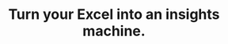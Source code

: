 ---
aliases: 
  - /solutions/share-spreadsheets-and-presentations-online/
  - /solutions/compatibility-with-excel-and-powerpoint/
  - /solutions/track-changes-from-an-excel-file/
  - /solutions/collaborative-decision-making-software/
  - /solutions/spreadsheet-collaboration-software/
  - /solutions/collaboration/
  - /solutions/multidimensional-olap-analysis-online/
  - /product-tour/
  - /solutions/
  - /features/
  - /why-visyond/
  - /about/
  - /services/


title: Turn your Excel into an insights machine.



metaTags: >-
  <meta property="og:title" content="Turn your Excel into an insights machine for scenario planning, what-if and risk analysis, interactive reporting, predictive dashboards.">
  <meta property="og:type" content="website">
  <meta property="og:image" content="https://visyond.com/img/thumbnails/Thumbnail - Homepage 2022.png">
  <meta property="og:description" content="Visualize your spreadsheets as predictive dashboards, automate financial statements, and collaborate on what-if and risk analyses while protecting the model, sensitive data, and controlling exactly how much each and every person can interact with it.">
  <meta property="og:url" content="https://visyond.com">
  <meta name="description" content="Visualize your spreadsheets as predictive dashboards, automate financial statements, and collaborate on what-if and risk analyses while protecting the model, sensitive data, and controlling exactly how much each and every person can interact with it.">




topTitle: >-
  Turn your Excel into an insights machine for
  </br>
  <span id="js-dynamicTitle">scenario planning</span>
topSubTitle: >-
  Visualize your spreadsheets as predictive dashboards, automate financial statements, and collaborate on what-if and risk analyses while protecting the model, sensitive data, and controlling exactly how much each and every person can interact with it.






StepsHeader: >-
      3 simple steps to save countless hours

StepsSubtitle: >-
      No installations. Easy-to-use. Value from day one.

StepsBlock:
  - descr: >-
      Import your spreadsheet or create one in Visyond, turning it into a collaborative platform for predictive dashboards and self-service analysis.</br></br>
      Complement your existing toolkit (Excel add-ins, BI-tools) for quick and agile business case development, and build a solid foundation for decision making.
    benefitsList:
      - text: >-
          No need to install anything. Visyond works in the browser, on any operating system.
      - text: >-
           Fully utilize your Excel modeling experience - Visyond uses the same formulas and syntax.
      - text: >-
           Improve your workflows by reducing errors, controlling access, and tracking changes and scenarios.       
    infoVideo: /video/3 steps/Step 1 - Connect Your Spreadsheet.mp4
    infoVideoPoster: /video/3 steps/Step 1 - Connect Your Spreadsheet.jpg
    image: /img/home/step1.png
    title: 'Import your spreadsheet'
    titlePrefix: '1'



  - descr: >-
      Get ready-to-present What-if analysis reports with a few clicks. It’s that simple.</br></br>
      Deliver reliable insights and reduce the risk of errors.
    benefitsList:
      - text: >-    
          You don’t need to move data across many tools - analyses are in the cloud together with the model, its scenarios and dashboards.
      - text: >-
          Both novices and experts can easily analyze data, and build powerful workflows that are difficult and expensive to set up otherwise.
      - text: >-
          No-code and no need for maintenance if the spreadsheet changes.
    infoVideo: /video/3 steps/Step 2 - Analyze with a Few Clicks.mp4
    infoVideoPoster: /video/3 steps/Step 2 - Analyze with a Few Clicks.jpg      
    image: /img/home/step2.png  
    title: 'Understand how changes impact forecasts'
    titlePrefix: '2'   



  - descr: >-
      Create interactive ‘what-if’ dashboards to visualize scenarios and forecasts, powered by your model’s calculations, without exposing the intricacies of the spreadsheet.
    benefitsList:
      - text: >-
          Viewers playing with the numbers on the dashboard can’t break the spreadsheet (or even see it, if you so wish).
      - text: >-
          Each stakeholder has a unique view depending on which worksheets and dashboards they are allowed to see.
      - text: >-
          Dashboards are secure and always up-to-date visualization layers on top of your spreadsheet, which acts as a calculation engine in the cloud (a single source of truth).             
    infoVideo: /video/3 steps/Step 3 - Share Insights via Dashboards.mp4
    infoVideoPoster: /video/3 steps/Step 3 - Share Insights via Dashboards.jpg    
    image: /img/home/step4.png
    title: 'Share insights via predictive dashboards'
    titlePrefix: '3'  






FeaturesHeader: 'Be prepared for any scenario and what-if question'

infoBlockFirst:
  - benefitsList:
      - text: >-
          Answer ‘what-if’ questions with Scenario Analysis.
      - text: >-
          Visualize the cells that change between scenarios with Scenario Waterfall Analysis.
      - text: >-
          Track assumptions and scenarios from your collaborators, and always know where the numbers are coming from.
      - text: >-
          Empower collaborators to test scenarios independently via interactive dashboards, shielding them from information overload.
    descr: >-
      Analyze scenarios, create forecasts, compare Budget vs Actual and turn scenario planning into a truly collaborative experience.
    infoVideo: '/video/Create, Compare and Analyze Scenarios On-the-fly - Visyond.mp4'
    infoVideoPoster: '/video/grid_thumbnail.jpg'
    title: 'Scenario Planning and Forecasting'
    demoLink: 'https://visyond.com/project/f884b9bd-2d01-4baf-b1cb-f8a037ab5c28'



  - benefitsList:
      - text: Visualize the impact of important cells with Tornado Analysis.
      - text: Learn what really drives your decision metrics and see how sensitive your model is to changes with Sensitivity Analysis.   
      - text: Analyze risks with Monte Carlo simulations.
      - text: >-
          Get presentation-ready analysis charts and securely share them with collaborators.
      - text: >-
          Extend your collaborators’ analyses without anyone losing or corrupting data.
    descr: >-
      Analyze important decision metrics, and empower teams to self-serve and collaborate on analyses. All this - in a single platform that connects spreadsheets, analyses and dashboards.
    infoVideo: /video/Visualize the Impact of Important Business Drivers - Visyond.mp4
    infoVideoPoster: /video/grid_thumbnail.jpg
    title: What-if Analysis and Monte Carlo Simulations



  - benefitsList:
      - text: >-
          Creating a dashboard is easy. Add output cells with decision metrics from your spreadsheet, select input cells, style them as sliders or dropdowns, throw in some charts, and your dashboard is ready to go!
      - text: >-
          Your spreadsheet is safe. Changing data on the dashboard does not change the spreadsheet.
      - text: >-
          Control access. Share only specific dashboards and scenarios with specific collaborators.
    descr: >-
      Link your spreadsheet models to interactive online dashboards, and securely share them online. Empower your team or clients to visualize forecasts and scenarios without the risk of breaking the spreadsheet.
    infoVideo: /video/Share Insights with Spreadsheet-driven Dashboards - Visyond.mp4
    infoVideoPoster: /video/grid_thumbnail.jpg
    title: Predictive ‘What-if’ Dashboards     



  - benefitsList:
      - text: >-
          Hide the complexity of the spreadsheet behind easy-to-use interactive dashboards, exposing only relevant inputs collaborators can ‘play’ with.
      - text: >-
          Simplify data gathering by sharing data-entry worksheets with collaborators without exposing the rest of the spreadsheet.
    descr: >-
      Make collaboration easier and safer. Protect spreadsheets and dashboards from unwanted changes and unauthorized access by assigning roles to collaborators, and sharing only specific worksheets and dashboards with them.
    infoVideo: >-
      /video/Decide Who Sees and Interacts with Specific Worksheets and
      Dashboards - Visyond.mp4
    infoVideoPoster: /video/grid_thumbnail.jpg
    title: Protect Your Data



  - benefitsList:
      - text: >-
          Find out if there’s something wrong with your model: identify the root causes of errors, and navigate the propagation chain.
      - text: Make your models easier to understand with natural language formulas.
      - text: Identify cell types and content at a glance (i.e., input, output, numbers, strings, boolean).
    descr: >-
      Make your spreadsheets error-proof. Get a bird’s-eye view of spreadsheet structure, detect root causes of errors and anomalies.   
    infoVideo: >-
      /video/Understand Model Structure, Detect Errors and Anomalies - Visyond.mp4
    infoVideoPoster: /video/grid_thumbnail.jpg
    title: Reduce the Risk of Errors



  - benefitsList:
      - text: >-
          Multiple assumptions can coexist in the same cell. The last added value does not overwrite the existing ones. Nobody, including the spreadsheet owner, can change data entered by others.
      - text: >-
          Visyond will track who added each assumption.
      - text: >-
          Share only specific worksheets and dashboards with specific people for better control over information flow and data privacy.
    descr: >-
      Forget about version chaos. Track changes and scenarios, and collaborate on spreadsheets, analyses and dashboards in a secure environment connecting teams together.
    infoVideo: /video/Track What Is Happening in Your Projects - Visyond.mp4
    infoVideoPoster: /video/grid_thumbnail.jpg
    title: Control What Is Happening in Your Projects



  - benefitsList:
      - text: >-
          Automatically document the spreadsheet as you and your collaborators work on it.
    descr: >-
      Store your spreadsheet data — changes, scenarios, and comments— in the same environment where you create calculations, analyses and visualizations.
    infoVideo: /video/Organize Assumptions, Documents and Conversations In Cells - Visyond.mp4
    infoVideoPoster: /video/grid_thumbnail.jpg
    title: Keep Important Information at Your Fingertips
    isVisible: false



  - benefitsList:
      - text: >-
          Automate Balance Sheets, Income Statements and Cash Flow statements.
      - text: >-
          Customize reports according to your accounting standards.
      - text: >-
          Visyond will automatically calculate financial and management ratios.
      - text: >-
          The statements will remain up-to-date when you change the numbers in the spreadsheet.
      - text: >-
          If the forecasts detect that additional funding is required, Visyond will show how much debt and/or equity you need to raise.       
    descr: >-
      Generate always up-to-date, forward-looking financial statements from your spreadsheet. Just select relevant rows and columns, and Visyond will do the rest.
    infoVideo: /video/Auto-generate Financial Statements Driven by Your Model - Visyond.mp4
    infoVideoPoster: >-
      /video/Auto-generate Financial Statements Driven by Your Model -
      Visyond.jpg
    title: Automate Pro-Forma Financial Statements



productTourBlocks:
  - block:
    - learnMore:
        - text: >-
            Answer ‘what-if’ questions with Scenario Analysis.
        - text: >-
            Visualize the cells that change between scenarios with Scenario Waterfall Analysis.
        - text: >-
            Track assumptions and scenarios from your collaborators, and always know where the numbers are coming from.
        - text: >-
            Empower collaborators to test scenarios independently via interactive dashboards, shielding them from information overload.
      descr: >-
        Visyond is a spreadsheet with the familiar syntax of Excel — dynamic arrays, XLOOKUPs and other features you love — that helps you and your team analyze the model, its scenarios, and create interactive visualizations quickly. 
      video: '/video/Create, Compare and Analyze Scenarios On-the-fly - Visyond.mp4'
      videoPoster: '/video/grid_thumbnail.jpg'
      title: 'Keep the flexibility of a spreadsheet'
      demoLink: 'https://visyond.com/project/f884b9bd-2d01-4baf-b1cb-f8a037ab5c28'


    - learnMore:
        - text: Visualize the impact of important cells with Tornado Analysis.
        - text: Learn what really drives your decision metrics and see how sensitive your model is to changes with Sensitivity Analysis.   
        - text: Analyze risks with Monte Carlo simulations.
        - text: >-
            Get presentation-ready analysis charts and securely share them with collaborators.
        - text: >-
            Extend your collaborators’ analyses without anyone losing or corrupting data.
      descr: >-
        Scenarios, analyses, and dashboards are connected to the central spreadsheet and stored in one place — easy to track, collaborate and update, manage access, and share without information chaos.
      video: /video/Visualize the Impact of Important Business Drivers - Visyond.mp4
      videoPoster: /video/grid_thumbnail.jpg
      title: Establish a single source of truth


    - learnMore:
        - text: >-
            Creating a dashboard is easy. Add output cells with decision metrics from your spreadsheet, select input cells, style them as sliders or dropdowns, throw in some charts, and your dashboard is ready to go!
        - text: >-
            Your spreadsheet is safe. Changing data on the dashboard does not change the spreadsheet.
        - text: >-
            Control access. Share only specific dashboards and scenarios with specific collaborators.
      descr: >-
        Track changes and contributions, and make your spreadsheets more reliable by separating the model's logic from data and preventing people from corrupting it. When editing cells, old values are not lost; instead, a new data layer is created automatically for each editor.
      video: /video/Share Insights with Spreadsheet-driven Dashboards - Visyond.mp4
      videoPoster: /video/grid_face_thumbnail.jpg
      title: Improve accountability 

    - learnMore:
        - text: >-
            Creating a dashboard is easy. Add output cells with decision metrics from your spreadsheet, select input cells, style them as sliders or dropdowns, throw in some charts, and your dashboard is ready to go!
        - text: >-
            Your spreadsheet is safe. Changing data on the dashboard does not change the spreadsheet.
        - text: >-
            Control access. Share only specific dashboards and scenarios with specific collaborators.
      descr: >-
        Reduce information overload and help people focus on important tasks by sharing only relevant parts of the model with them. For example, predictive dashboards for decision-makers, KPI reports for management, and data entry worksheets for contributors.
      video: /video/Share Insights with Spreadsheet-driven Dashboards - Visyond.mp4
      videoPoster: /video/grid_face_thumbnail.jpg
      title: Show people only what matters to them


    - learnMore:
        - text: >-
            Creating a dashboard is easy. Add output cells with decision metrics from your spreadsheet, select input cells, style them as sliders or dropdowns, throw in some charts, and your dashboard is ready to go!
        - text: >-
            Your spreadsheet is safe. Changing data on the dashboard does not change the spreadsheet.
        - text: >-
            Control access. Share only specific dashboards and scenarios with specific collaborators.
      descr: >-
        Easily add cells from any worksheet that you can access to any scenario that you can edit, and adjust values or formulas as needed while keeping the original cell contents intact. Quickly update and merge scenarios from different stakeholders, and turn scenario planning into a truly collaborative experience.
      video: /video/Share Insights with Spreadsheet-driven Dashboards - Visyond.mp4
      videoPoster: /video/grid_face_thumbnail.jpg
      title: Model any scenario     
         
    blockTitle: Be the 'value architect'
    blockDesc: >-
      Extend your own powers and boost your team’s capabilities to get insights from and contribute information to the central spreadsheet in a secure and organized way that you fully control.




  - block:
    - learnMore:
        - text: >-
            Hide the complexity of the spreadsheet behind easy-to-use interactive dashboards, exposing only relevant inputs collaborators can ‘play’ with.
        - text: >-
            Simplify data gathering by sharing data-entry worksheets with collaborators without exposing the rest of the spreadsheet.
      descr: >-
        Create predictive online dashboards for people to play with the scenarios of the central spreadsheet and stress-test their own assumptions and forecasts so they will be prepared for ‘what will happen if…’
      video: >-
        /video/Decide Who Sees and Interacts with Specific Worksheets and
        Dashboards - Visyond.mp4
      videoPoster: /video/grid_face_thumbnail.jpg
      title: Effectively communicate insights


    - learnMore:
        - text: >-
            Find out if there’s something wrong with your model: identify the root causes of errors, and navigate the propagation chain.
        - text: Make your models easier to understand with natural language formulas.
        - text: Identify cell types and content at a glance (i.e., input, output, numbers, strings, boolean).
      descr: >-
        Get collaborative analysis tools that everybody on the team can easily use — no code or macros — just press a button and get informative results.
      video: >-
        /video/Understand Model Structure, Detect Errors and Anomalies - Visyond.mp4
      videoPoster: /video/grid_thumbnail.jpg
      title: Automate what-if and risk analysis


    - learnMore:
        - text: >-
            Multiple assumptions can coexist in the same cell. The last added value does not overwrite the existing ones. Nobody, including the spreadsheet owner, can change data entered by others.
        - text: >-
            Visyond will track who added each assumption.
        - text: >-
            Share only specific worksheets and dashboards with specific people for better control over information flow and data privacy.
      descr: >-
        Numbers in visualizations are linked to the central spreadsheet, maintaining their connection to the original calculation and automatically updating based on changes in the base model or scenarios, requiring minimal manual maintenance.
      video: /video/Track What Is Happening in Your Projects - Visyond.mp4
      videoPoster: /video/grid_thumbnail.jpg
      title: Preserve the ‘value-formula’ connection


    - learnMore:
        - text: >-
            Multiple assumptions can coexist in the same cell. The last added value does not overwrite the existing ones. Nobody, including the spreadsheet owner, can change data entered by others.
        - text: >-
            Visyond will track who added each assumption.
        - text: >-
            Share only specific worksheets and dashboards with specific people for better control over information flow and data privacy.
      descr: >-
        Multiple people can safely query the model simultaneously without interfering with each other or changing the central spreadsheet. Each stakeholder has a personalized view of visualizations, tailored to their needs.
      video: /video/Track What Is Happening in Your Projects - Visyond.mp4
      videoPoster: /video/grid_thumbnail.jpg
      title: Protect the spreadsheet from people

    blockTitle: 'Reduce time-to-insights'
    blockDesc: >-
      Establish a visualization layer for your team to ask the central model ‘what-if’ questions, analyze scenarios and risks — and share interactive insights in minutes. 



  - block:
    - learnMore:
        - text: >-
            Automatically document the spreadsheet as you and your collaborators work on it.
      descr: >-
        Store your spreadsheet data — changes, scenarios, and comments— in the same environment where you create calculations, analyses and visualizations.
      video: /video/Organize Assumptions, Documents and Conversations In Cells - Visyond.mp4
      videoPoster: /video/grid_thumbnail.jpg
      title: Keep Important Information at Your Fingertips


    - learnMore:
        - text: >-
            Automate Balance Sheets, Income Statements and Cash Flow statements.
        - text: >-
            Customize reports according to your accounting standards.
        - text: >-
            Visyond will automatically calculate financial and management ratios.
        - text: >-
            The statements will remain up-to-date when you change the numbers in the spreadsheet.
        - text: >-
            If the forecasts detect that additional funding is required, Visyond will show how much debt and/or equity you need to raise.       
      descr: >-
        Generate always up-to-date, forward-looking financial statements from your spreadsheet. Just select relevant rows and columns, and Visyond will do the rest.
      video: /video/Auto-generate Financial Statements Driven by Your Model - Visyond.mp4
      videoPoster: >-
        /video/Auto-generate Financial Statements Driven by Your Model -
        Visyond.jpg
      title: Automate Pro-Forma Financial Statements
    blockTitle: "Protect spreadsheets from people"
    blockDesc: "Because your Excel mess is killing ur productivity"





  - block:
    - learnMore:
        - text: >-
            Automatically document the spreadsheet as you and your collaborators work on it.
      descr: >-
        Store your spreadsheet data — changes, scenarios, and comments— in the same environment where you create calculations, analyses and visualizations.
      video: /video/Organize Assumptions, Documents and Conversations In Cells - Visyond.mp4
      videoPoster: /video/grid_thumbnail.jpg
      title: Keep Important Information at Your Fingertips


    - learnMore:
        - text: >-
            Automate Balance Sheets, Income Statements and Cash Flow statements.
        - text: >-
            Customize reports according to your accounting standards.
        - text: >-
            Visyond will automatically calculate financial and management ratios.
        - text: >-
            The statements will remain up-to-date when you change the numbers in the spreadsheet.
        - text: >-
            If the forecasts detect that additional funding is required, Visyond will show how much debt and/or equity you need to raise.       
      descr: >-
        Generate always up-to-date, forward-looking financial statements from your spreadsheet. Just select relevant rows and columns, and Visyond will do the rest.
      video: /video/Auto-generate Financial Statements Driven by Your Model - Visyond.mp4
      videoPoster: >-
        /video/Auto-generate Financial Statements Driven by Your Model -
        Visyond.jpg
      title: Automate Pro-Forma Financial Statements
    blockTitle: "Self-serve on insights"
    blockDesc: "Because your Excel mess is killing ur productivity"





  - block:
    - learnMore:
        - text: >-
            Automatically document the spreadsheet as you and your collaborators work on it.
      descr: >-
        Store your spreadsheet data — changes, scenarios, and comments— in the same environment where you create calculations, analyses and visualizations.
      video: /video/Organize Assumptions, Documents and Conversations In Cells - Visyond.mp4
      videoPoster: /video/grid_thumbnail.jpg
      title: Keep Important Information at Your Fingertips


    - learnMore:
        - text: >-
            Automate Balance Sheets, Income Statements and Cash Flow statements.
        - text: >-
            Customize reports according to your accounting standards.
        - text: >-
            Visyond will automatically calculate financial and management ratios.
        - text: >-
            The statements will remain up-to-date when you change the numbers in the spreadsheet.
        - text: >-
            If the forecasts detect that additional funding is required, Visyond will show how much debt and/or equity you need to raise.       
      descr: >-
        Generate always up-to-date, forward-looking financial statements from your spreadsheet. Just select relevant rows and columns, and Visyond will do the rest.
      video: /video/Auto-generate Financial Statements Driven by Your Model - Visyond.mp4
      videoPoster: >-
        /video/Auto-generate Financial Statements Driven by Your Model -
        Visyond.jpg
      title: Automate Pro-Forma Financial Statements
    blockTitle: "Simplify workflows"
    blockDesc: "Because your Excel mess is killing ur productivity"







visForHeader: 'Visyond Is for Everyone Who Makes Decisions Based on Spreadsheets'
functionTitle: Functions
caseTitle: Use Cases
industryTitle: Industries
functionList:
  - image: /img/home/visForColumn1/function2.png
    text: Analysts and Modelers
  - image: /img/home/visForColumn1/function1.png
    text: CxOs & Decision Makers
  - image: /img/home/visForColumn1/function3.png
    text: Sales & Communication
  - image: /img/home/visForColumn1/function4.png
    text: Consultants
caseList:
  - image: /img/home/visForColumn2/case1.png
    text: Risk Analysis & Simulations
  - image: /img/home/visForColumn2/case2.png
    text: Planning & Modelling
  - image: /img/home/visForColumn2/case3.png
    text: Budgeting & Forecasting
  - image: /img/home/visForColumn2/case4.png
    text: Financial Reporting
  - image: /img/home/visForColumn2/case5.png
    text: Investment Analysis
  - image: /img/home/visForColumn2/case6.png
    text: Scenario Analysis
industryList:
  - image: /img/home/visForColumn3/industry1.png
    text: Banking
  - image: /img/home/visForColumn3/industry5.png
    text: Management Consulting
  - image: /img/home/visForColumn3/industry2.png
    text: Financial Services
  - image: /img/home/visForColumn3/industry6.png
    text: Telecommunication
  - image: /img/home/visForColumn3/industry3.png
    text: Real Estate
  - image: /img/home/visForColumn3/industry4.png
    text: Insurance     
AddinCloudHeader: 'Work the Way You Like'
summary:
  - content: >-
      Get the Excel add-in if you want to use macros, other add-ins and cutting-edge Excel features, or to work with very large spreadsheets.
    title: Excel Add-in
    image: /img/home/excelAddinIcon.png
    buttonText: Get Add-in
    buttonLink: https://appsource.microsoft.com/en-us/product/office/WA200002940
  - content: >-
      Sign up for the cloud platform if you want advanced collaboration on spreadsheets, scenarios, analyses and interactive dashboards with secure, role- and object-based access control. 
    title: Cloud Platform
    image: /img/home/cloudPlatformIcon.png
    buttonText: Get Started
    buttonLink: /accounts/signup/
DemoStripTitle: Try it live before you sign up
DemoStripTitleButton: See the Interactive Demo
DemoStripTitleLink: https://visyond.com/project/125105b6-a269-4dd1-9145-5e4eea10276d
---